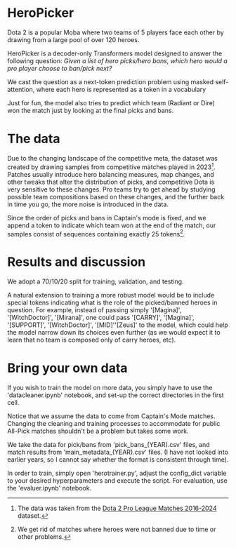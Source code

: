 # HeroPicker

Dota 2 is a popular Moba where two teams of 5 players face each other by drawing from a large pool of over 120 heroes.

HeroPicker is a decoder-only Transformers model designed to answer the following question: *Given a list of hero picks/hero bans, which hero would a pro player choose to ban/pick next?*

We cast the question as a next-token prediction problem using masked self-attention, where each hero is represented as a token in a vocabulary

Just for fun, the model also tries to predict which team (Radiant or Dire) won the match just by looking at the final picks and bans.


# The data

Due to the changing landscape of the competitive meta, the dataset was created by drawing samples from competitive matches played in 2023[^1].
Patches usually introduce hero balancing measures, map changes, and other tweaks that alter the distribution of picks, and competitive Dota is very sensitive to these changes.
Pro teams try to get ahead by studying possible team compositions based on these changes, and the further back in time you go, the more noise is introduced in the data.

Since the order of picks and bans in Captain's mode is fixed, and we append a token to indicate which team won at the end of the match, our samples consist of sequences containing exactly 25 tokens[^2].

# Results and discussion

We adopt a 70/10/20 split for training, validation, and testing.



A natural extension to training a more robust model would be to include special tokens indicating what is the role of the picked/banned heroes in question.
For example, instead of passing simply '\[Magina\]', '\[WitchDoctor\]', '\[Mirana\]', one could pass '\[CARRY\]', '\[Magina\]', '\[SUPPORT\]', '\[WitchDoctor\]', '\[MID\]''\[Zeus\]' to the model,
which could help the model narrow down its choices even further (as we would expect it to learn that no team is composed only of carry heroes, etc).

# Bring your own data

If you wish to train the model on more data, you simply have to use the 'datacleaner.ipynb' notebook, and set-up the correct directories in the first cell.

Notice that we assume the data to come from Captain's Mode matches. Changing the cleaning and training processes to accommodate for public All-Pick matches shouldn't be a problem but takes some work.

We take the data for pick/bans from 'pick_bans_(YEAR).csv' files, and match results from 'main_metadata_(YEAR).csv' files. (I have not looked into earlier years, so I cannot say whether the format is consistent through time).

In order to train, simply open 'herotrainer.py', adjust the config_dict variable to your desired hyperparameters and execute the script. For evaluation, use the 'evaluer.ipynb' notebook.

[^1]: The data was taken from the [Dota 2 Pro League Matches 2016-2024](https://www.kaggle.com/datasets/bwandowando/dota-2-pro-league-matches-2023?resource=download) dataset.
[^2]: We get rid of matches where heroes were not banned due to time or other problems.